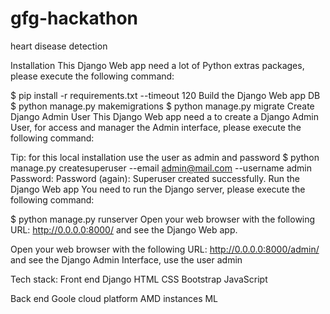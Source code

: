 # gfg-hackathon
heart disease detection


Installation
This Django Web app need a lot of Python extras packages, please execute the following command:

$ pip install -r requirements.txt --timeout 120
Build the Django Web app DB
$ python manage.py makemigrations
$ python manage.py migrate
Create Django Admin User
This Django Web app need a to create a Django Admin User, for access and manager the Admin interface, please execute the following command:

Tip: for this local installation use the user as admin and password 
$ python manage.py createsuperuser --email admin@mail.com --username admin
Password: 
Password (again): 
Superuser created successfully.
Run the Django Web app
You need to run the Django server, please execute the following command:

$ python manage.py runserver
Open your web browser with the following URL: http://0.0.0.0:8000/ and see the Django Web app.

Open your web browser with the following URL: http://0.0.0.0:8000/admin/ and see the Django Admin Interface, use the user admin 



Tech stack:
Front end
Django
HTML
CSS
Bootstrap
JavaScript

Back end
Goole cloud platform
AMD instances
ML
